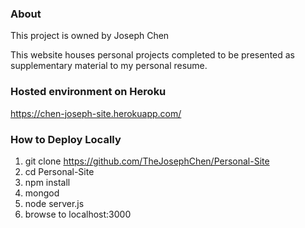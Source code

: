 ### About
This project is owned by Joseph Chen

This website houses personal projects completed to be presented as supplementary material to my personal resume.



### Hosted environment on Heroku
https://chen-joseph-site.herokuapp.com/



### How to Deploy Locally

1. git clone https://github.com/TheJosephChen/Personal-Site
2. cd Personal-Site
3. npm install
4. mongod
5. node server.js
6. browse to localhost:3000
